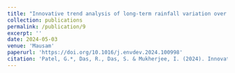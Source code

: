 ```yaml
---
title: "Innovative trend analysis of long-term rainfall variation over West Bengal, India "
collection: publications
permalink: /publication/9
excerpt: ''
date: 2024-05-03
venue: 'Mausam'
paperurl: 'https://doi.org/10.1016/j.envdev.2024.100998'
citation: 'Patel, G.*, Das, R., Das, S. & Mukherjee, I. (2024). Innovative trend analysis of long-term rainfall variation over West Bengal, India. Mausam, 50, 100998.'
---
```


